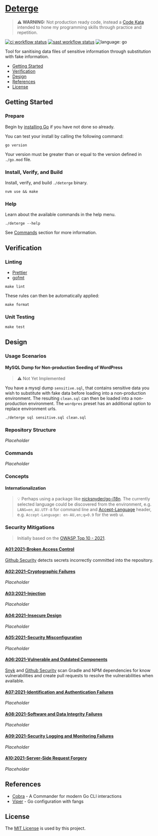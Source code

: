 # [Deterge](https://github.com/dbtedman/kata-deterge)

> **⚠️ WARNING:** Not production ready code, instead a [Code Kata](https://github.com/dbtedman#code-kata) intended to
> hone my programming skills through practice and repetition.

[![ci workflow status](https://img.shields.io/github/workflow/status/dbtedman/kata-deterge/ci?style=for-the-badge&logo=github&label=ci)](https://github.com/dbtedman/kata-deterge/actions/workflows/ci.yml)
[![sast workflow status](https://img.shields.io/github/workflow/status/dbtedman/kata-deterge/sast?style=for-the-badge&logo=github&label=sast)](https://github.com/dbtedman/kata-deterge/actions/workflows/sast.yml)
![language: go](https://img.shields.io/badge/language-go-blue.svg?style=for-the-badge)

Tool for sanitising data files of sensitive information through substitution with fake information.

- [Getting Started](#getting-started)
- [Verification](#verification)
- [Design](#design)
- [References](#references)
- [License](#license)

## Getting Started

### Prepare

Begin by [installing Go](https://go.dev/doc/install) if you have not done so already.

You can test your install by calling the following command:

```shell
go version
```

Your version must be greater than or equal to the version defined in `./go.mod` file.

### Install, Verify, and Build

Install, verify, and build `./deterge` binary.

```shell
nvm use && make
```

### Help

Learn about the available commands in the help menu.

```shell
./deterge --help
```

See [Commands](#commands) section for more information.

## Verification

### Linting

- [Prettier](https://prettier.io)
- [gofmt](https://pkg.go.dev/cmd/gofmt)

```shell
make lint
```

These rules can then be automatically applied:

```shell
make format
```

### Unit Testing

```shell
make test
```

## Design

### Usage Scenarios

#### MySQL Dump for Non-production Seeding of WordPress

> ⚠️ Not Yet Implemented

You have a mysql dump `sensitive.sql`, that contains sensitive data you wish to substitute with fake data before loading
into a non-production environment. The resulting `clean.sql` can then be loaded into a non-production environment.
The `wordpres` preset has an additional option to replace environment urls.

```shell
./deterge sql sensitive.sql clean.sql
```

### Repository Structure

_Placeholder_

### Commands

_Placeholder_

### Concepts

#### Internationalization

> 💡️ Perhaps using a package like [nicksnyder/go-i18n](https://github.com/nicksnyder/go-i18n). The currently selected
> language could be discovered from the environment, e.g. `LANG=en_AU.UTF-8` for command line
> and [Accept-Language](https://developer.mozilla.org/en-US/docs/Web/HTTP/Headers/Accept-Language) header,
> e.g. `Accept-Language: en-AU,en;q=0.9` for the web ui.

### Security Mitigations

> Initially based on the [OWASP Top 10 - 2021](https://owasp.org/www-project-top-ten/).

#### [A01:2021-Broken Access Control](https://owasp.org/Top10/A01_2021-Broken_Access_Control/)

[Github Security](https://github.com/features/security) detects secrets incorrectly committed into the repository.

#### [A02:2021-Cryptographic Failures](https://owasp.org/Top10/A02_2021-Cryptographic_Failures/)

_Placeholder_

#### [A03:2021-Injection](https://owasp.org/Top10/A03_2021-Injection/)

_Placeholder_

#### [A04:2021-Insecure Design](https://owasp.org/Top10/A04_2021-Insecure_Design/)

_Placeholder_

#### [A05:2021-Security Misconfiguration](https://owasp.org/Top10/A05_2021-Security_Misconfiguration/)

_Placeholder_

#### [A06:2021-Vulnerable and Outdated Components](https://owasp.org/Top10/A06_2021-Vulnerable_and_Outdated_Components/)

[Snyk](https://snyk.io) and [Github Security](https://github.com/features/security) scan Gradle and NPM dependencies for
know vulnerabilities and create pull requests to resolve the vulnerabilities when available.

#### [A07:2021-Identification and Authentication Failures](https://owasp.org/Top10/A07_2021-Identification_and_Authentication_Failures/)

_Placeholder_

#### [A08:2021-Software and Data Integrity Failures](https://owasp.org/Top10/A08_2021-Software_and_Data_Integrity_Failures/)

_Placeholder_

#### [A09:2021-Security Logging and Monitoring Failures](https://owasp.org/Top10/A09_2021-Security_Logging_and_Monitoring_Failures/)

_Placeholder_

#### [A10:2021-Server-Side Request Forgery](https://owasp.org/Top10/A10_2021-Server-Side_Request_Forgery_%28SSRF%29/)

_Placeholder_

## References

- [Cobra](https://cobra.dev) - A Commander for modern Go CLI interactions
- [Viper](https://github.com/spf13/viper) - Go configuration with fangs

## License

The [MIT License](LICENSE.md) is used by this project.
